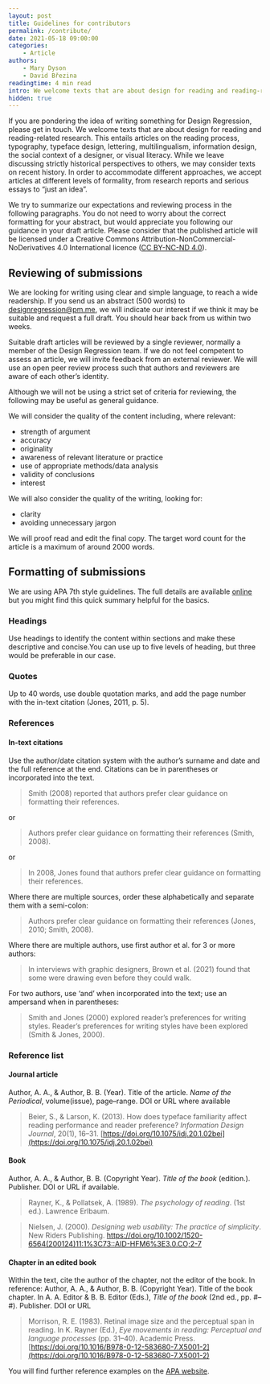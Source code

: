 ```yaml
---
layout: post
title: Guidelines for contributors
permalink: /contribute/
date: 2021-05-18 09:00:00
categories:
    - Article
authors:
    - Mary Dyson
    - David Březina
readingtime: 4 min read
intro: We welcome texts that are about design for reading and reading-related research.
hidden: true
---
```


If you are pondering the idea of writing something for Design Regression, please get in touch. We welcome texts that are about design for reading and reading-related research. This entails articles on the reading process, typography, typeface design, lettering, multilingualism, information design, the social context of a designer, or visual literacy. While we leave discussing strictly historical perspectives to others, we may consider texts on recent history. In order to accommodate different approaches, we accept articles at different levels of formality, from research reports and serious essays to “just an idea”.

We try to summarize our expectations and reviewing process in the following paragraphs. You do not need to worry about the correct formatting for your abstract, but would appreciate you following our guidance in your draft article. Please consider that the published article will be licensed under a Creative Commons Attribution-NonCommercial-NoDerivatives 4.0 International licence ([CC BY-NC-ND 4.0](https://creativecommons.org/licenses/by-nc-nd/4.0/)).

## Reviewing of submissions

We are looking for writing using clear and simple language, to reach a wide readership. If you send us an abstract (500 words) to <designregression@pm.me>, we will indicate our interest if we think it may be suitable and request a full draft. You should hear back from us within two weeks.

Suitable draft articles will be reviewed by a single reviewer, normally a member of the Design Regression team. If we do not feel competent to assess an article, we will invite feedback from an external reviewer. We will use an open peer review process such that authors and reviewers are aware of each other’s identity.

Although we will not be using a strict set of criteria for reviewing, the following may be useful as general guidance.

We will consider the quality of the content including, where relevant:

- strength of argument
- accuracy
- originality
- awareness of relevant literature or practice
- use of appropriate methods/data analysis
- validity of conclusions
- interest

We will also consider the quality of the writing, looking for:

- clarity
- avoiding unnecessary jargon

We will proof read and edit the final copy. The target word count for the article is a maximum of around 2000 words.

## Formatting of submissions

We are using APA 7th style guidelines. The full details are available [online](https://apastyle.apa.org/style-grammar-guidelines) but you might find this quick summary helpful for the basics. 

### Headings

Use headings to identify the content within sections and make these descriptive and concise.You can use up to five levels of heading, but three would be preferable in our case.  

### Quotes

Up to 40 words, use double quotation marks, and add the page number with the in-text citation (Jones, 2011, p. 5).  

### References

#### In-text citations

Use the author/date citation system with the author’s surname and date and the full reference at the end. Citations can be in parentheses or incorporated into the text.

> Smith (2008) reported that authors prefer clear guidance on formatting their references.

or

> Authors prefer clear guidance on formatting their references (Smith, 2008).

or

> In 2008, Jones found that authors prefer clear guidance on formatting their references.

Where there are multiple sources, order these alphabetically and separate them with a semi-colon:

> Authors prefer clear guidance on formatting their references (Jones, 2010; Smith, 2008).

Where there are multiple authors, use first author et al. for 3 or more authors:

> In interviews with graphic designers, Brown et al. (2021) found that some were drawing even before they could walk. 

For two authors, use ‘and’ when incorporated into the text; use an ampersand when in parentheses:

> Smith and Jones (2000) explored reader’s preferences for writing styles.
Reader’s preferences for writing styles have been explored (Smith & Jones, 2000). 

### Reference list

#### Journal article

Author, A. A., & Author, B. B. (Year). Title of the article. *Name of the Periodical*, volume(issue), page–range. DOI or URL where available 

> Beier, S., & Larson, K. (2013). How does typeface familiarity affect reading performance and reader preference? *Information Design Journal*, 20(1), 16–31. [https://doi.org/10.1075/idj.20.1.02bei](https://doi.org/10.1075/idj.20.1.02bei)

#### Book 

Author, A. A., & Author, B. B. (Copyright Year). *Title of the book* (edition.). Publisher. DOI or URL if available.

> Rayner, K., & Pollatsek, A. (1989). *The psychology of reading*. (1st ed.). Lawrence Erlbaum.

> Nielsen, J. (2000). *Designing web usability: The practice of simplicity*. New Riders Publishing. [https://doi.org/10.1002/1520-6564(200124)11:1%3C73::AID-HFM6%3E3.0.CO;2-7 ](https://doi.org/10.1002/1520-6564(200124)11:1%3C73::AID-HFM6%3E3.0.CO;2-7 )

#### Chapter in an edited book

Within the text, cite the author of the chapter, not the editor of the book. In reference: Author, A. A., & Author, B. B. (Copyright Year). Title of the book chapter. In A. A. Editor & B. B. Editor (Eds.), *Title of the book* (2nd ed., pp. #–#). Publisher. DOI or URL 

> Morrison, R. E. (1983). Retinal image size and the perceptual span in reading. In K. Rayner (Ed.), *Eye movements in reading: Perceptual and language processes* (pp. 31–40). Academic Press. [https://doi.org/10.1016/B978-0-12-583680-7.X5001-2](https://doi.org/10.1016/B978-0-12-583680-7.X5001-2)


You will find further reference examples on the [APA website](https://apastyle.apa.org/style-grammar-guidelines/references/examples).